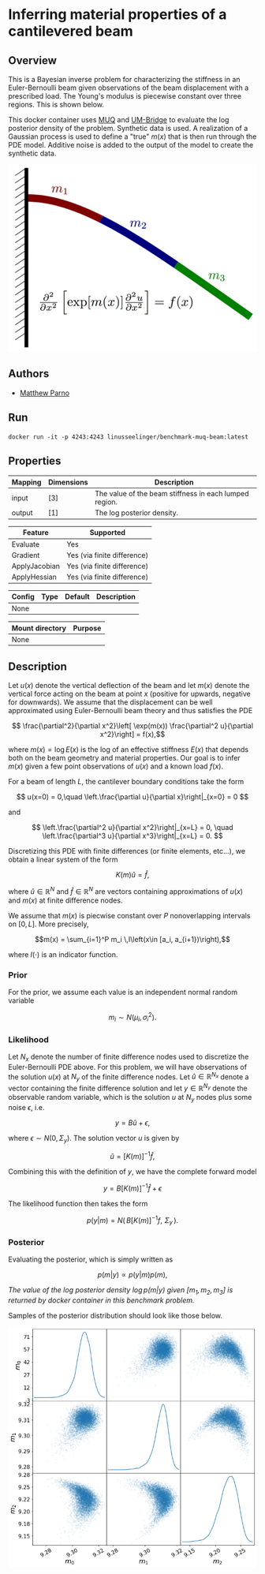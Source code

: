 # Inferring material properties of a cantilevered beam

## Overview
This is a Bayesian inverse problem for characterizing the stiffness in an Euler-Bernoulli beam given observations of the beam displacement with a prescribed load.  The Young's modulus is piecewise constant over three regions.   This is shown below.

This docker container uses [MUQ](https://mituq.bitbucket.io/source/_site/index.html) and [UM-Bridge](https://github.com/UM-Bridge/umbridge/tree/main) to evaluate the log posterior density of the problem.  Synthetic data is used.  A realization of a Gaussian process is used to define a "true" $m(x)$ that is then run through the PDE model.  Additive noise is added to the output of the model to create the synthetic data.

![Cantilevered-beam](https://raw.githubusercontent.com/UM-Bridge/benchmarks/main/benchmarks/muq-beam/BeamDrawing.png "Drawing of cantilevered beam")

## Authors
- [Matthew Parno](mailto:matthew.d.parno@dartmouth.edu)

## Run
```
docker run -it -p 4243:4243 linusseelinger/benchmark-muq-beam:latest
```

## Properties

Mapping | Dimensions | Description
---|---|---
input | [3] | The value of the beam stiffness in each lumped region.
output | [1] | The log posterior density.

Feature | Supported
---|---
Evaluate | Yes
Gradient | Yes (via finite difference)
ApplyJacobian | Yes (via finite difference)
ApplyHessian | Yes (via finite difference)

Config | Type | Default | Description
---|---|---|---
None | | |

Mount directory | Purpose
---|---
None |

## Description

Let $u(x)$ denote the vertical deflection of the beam and let $m(x)$ denote the vertical force acting on the beam at point $x$ (positive for upwards, negative for downwards).  We assume that the displacement can be well approximated using Euler-Bernoulli beam theory and thus satisfies the PDE

$$ \frac{\partial^2}{\partial x^2}\left[ \exp(m(x)) \frac{\partial^2 u}{\partial x^2}\right] = f(x),$$

where $m(x) = \log E(x)$ is the log of an effective stiffness $E(x)$ that depends both on the beam geometry and material properties.  Our goal is to infer $m(x)$ given a few point observations of $u(x)$ and a known load $f(x)$.

For a beam of length $L$, the cantilever boundary conditions take the form

$$ u(x=0) = 0,\quad \left.\frac{\partial u}{\partial x}\right|_{x=0} = 0 $$

and

$$ \left.\frac{\partial^2 u}{\partial x^2}\right|_{x=L} = 0, \quad  \left.\frac{\partial^3 u}{\partial x^3}\right|_{x=L} = 0. $$

Discretizing this PDE with finite differences (or finite elements, etc...), we obtain a linear system of the form

$$ K(m)\hat{u} = \hat{f},$$

where $\hat{u}\in\mathbb{R}^N$ and $\hat{f}\in\mathbb{R}^N$ are vectors containing approximations of $u(x)$ and $m(x)$ at finite difference nodes.


We assume that $m(x)$ is piecwise constant over $P$ nonoverlapping intervals on $[0,L]$.  More precisely,

$$m(x) = \sum_{i=1}^P m_i \,I\left(x\in [a_i, a_{i+1})\right),$$

where $I(\cdot)$ is an indicator function.

### Prior
For the prior, we assume each value is an independent normal random variable

$$m_i \sim N(\mu_i, \sigma_i^2).$$

### Likelihood
Let $N_x$ denote the number of finite difference nodes used to discretize the Euler-Bernoulli PDE above.  For this problem, we will have observations of the solution $u(x)$ at $N_y$ of the finite difference nodes.  Let $\hat{u}\in\mathbb{R}^{N_x}$ denote a vector containing the finite difference solution and let $y\in\mathbb{R}^{N_y}$ denote the observable random variable, which is the solution $u$ at $N_y$ nodes plus some noise $\epsilon$, i.e.

$$y = B\hat{u} + \epsilon,$$

where $\epsilon \sim N(0, \Sigma_y)$.  The solution vector $u$ is given by

$$\hat{u} = [K(m)]^{-1}\hat{f},$$

Combining this with the definition of $y$, we have the complete forward model

$$y = B[K(m)]^{-1} \hat{f} + \epsilon$$

The likelihood function then takes the form

$$p(y | m) = N\left(\, B [K(m)]^{-1} f,\,\,\Sigma_y \,\right).$$

### Posterior
Evaluating the posterior, which is simply written as

$$p(m|y) \propto p(y|m)p(m),$$

*The value of the log posterior density $\log p(m|y)$ given $[m_1,m_2,m_3]$ is returned by docker container in this benchmark problem.*

Samples of the posterior distribution should look like those below.

![Posterior-samples](https://raw.githubusercontent.com/UM-Bridge/benchmarks/main/benchmarks/muq-beam/BeamPosteriorSamples.png "Posterior samples")
